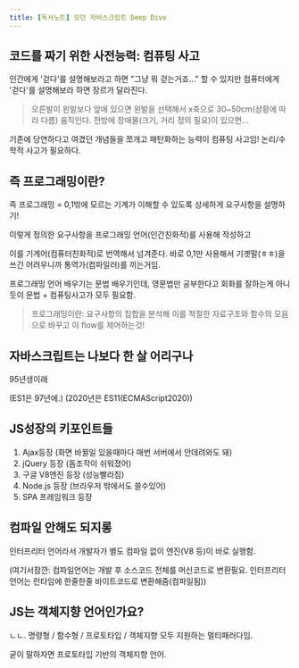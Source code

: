 ```yaml
---
title: [독서노트] 모던 자바스크립트 Deep Dive
---
```


## 코드를 짜기 위한 사전능력: 컴퓨팅 사고

인간에게 '걷다'를 설명해보라고 하면 "그냥 뭐 걷는거죠..." 할 수 있지만
컴퓨터에게 '걷다'를 설명해보라 하면 장르가 달라진다.

> 오른발이 왼발보다 앞에 있으면 왼발을 선택해서 x축으로 30~50cm(상황에 따라 다름) 움직인다. 전방에 장애물(크기, 거리 정의 필요)이 있으면...

기존에 당연하다고 여겼던 개념들을 쪼개고 패턴화하는 능력이 컴퓨팅 사고임! 논리/수학적 사고가 필요하다.

## 즉 프로그래밍이란?

즉 프로그래밍 = 0,1밖에 모르는 기계가 이해할 수 있도록 상세하게 요구사항을 설명하기!

이렇게 정의한 요구사항을 프로그래밍 언어(인간친화적)를 사용해 작성하고

이를 기계어(컴퓨터친화적)로 번역해서 넘겨준다. 바로 0,1만 사용해서 기곗말(ㅎㅎ)을 쓰긴 어려우니까 통역가(컴파일러)를 끼는거임.

프로그래밍 언어 배우기는 문법 배우기인데, 영문법만 공부한다고 회화를 잘하는게 아니듯이 문법 + 컴퓨팅사고가 모두 필요함.

> 프로그래밍이란: 요구사항의 집합을 분석해 이를 적절한 자료구조와 함수의 모음으로 바꾸고 이 flow를 제어하는것!

## 자바스크립트는 나보다 한 살 어리구나

95년생이래

(ES1은 97년에.) (2020년은 ES11(ECMAScript2020))

## JS성장의 키포인트들

1. Ajax등장 (화면 바뀔일 있을때마다 매번 서버에서 안데려와도 돼)
2. jQuery 등장 (돔조작이 쉬워졌어)
3. 구글 V8엔진 등장 (성능빨라짐)
4. Node.js 등장 (브라우저 밖에서도 쓸수있어)
5. SPA 프레임워크 등장

## 컴파일 안해도 되지롱

인터프리터 언어라서 개발자가 별도 컴파일 없이 엔진(V8 등)이 바로 실행함.

(여기서잠깐: 컴파일언어는 개발 후 소스코드 전체를 머신코드로 변환필요. 인터프리터 언어는 런타임에 한줄한줄 바이트코드로 변환해줌(컴파일됨))

## JS는 객체지향 언어인가요?

ㄴㄴ. 명령형 / 함수형 / 프로토타입 / 객체지향 모두 지원하는 멀티패러다임.

굳이 말하자면 프로토타입 기반의 객체지향 언어.
